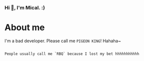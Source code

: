### Hi 👋, I'm Mical. :)

# About me

I'm a bad developer. Please call me `PIGEON KING`!
Hahaha~

~~~I am a bukkit developer but don't have basic of java~~~

People usually call me `RBQ` because I lost my bet hhhhhhhhhhh

